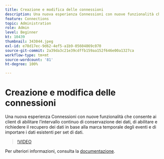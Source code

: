 ```yaml
---
title: Creazione e modifica delle connessioni
description: Una nuova esperienza Connessioni con nuove funzionalità che consente ai client di abilitare l’intervallo continuo di conservazione dei dati, di abilitare e richiedere di recuperare i dati in base agli eventi... (Le descrizioni devono essere comprese tra 60 e 160 caratteri)
feature: Connections
topic: Administration
role: Admin
level: Beginner
kt: 10439
thumbnail: 343044.jpeg
exl-id: e78d17ec-9d62-4ef5-a1b9-05604869c070
source-git-commit: 2a39da3c21e39cdffb159aa152f646e00a1327ca
workflow-type: tm+mt
source-wordcount: '81'
ht-degree: 100%

---
```


# Creazione e modifica delle connessioni

Una nuova esperienza Connessioni con nuove funzionalità che consente ai client di abilitare l’intervallo continuo di conservazione dei dati, di abilitare e richiedere il recupero dei dati in base alla marca temporale degli eventi e di importare i dati esistenti per set di dati.

>[!VIDEO](https://video.tv.adobe.com/v/343044/?quality=12&learn=on)

Per ulteriori informazioni, consulta la [documentazione](https://experienceleague.adobe.com/docs/analytics-platform/using/cja-connections/create-connection.html?lang=it).
